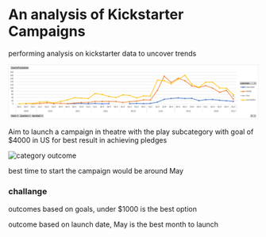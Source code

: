 # An analysis of Kickstarter Campaigns
performing analysis on kickstarter data to uncover trends 

![launch_date_outcome](/launch%20date%20outcome.png)

Aim to launch a campaign in theatre with the play subcategory with goal of $4000 in US for best result in achieving pledges 

![category outcome](kickstarter-analysis/category%20outcome.png)

best time to start the campaign would be around May 

### challange
outcomes based on goals, under $1000 is the best option

outcome based on launch date, May is the best month to launch
